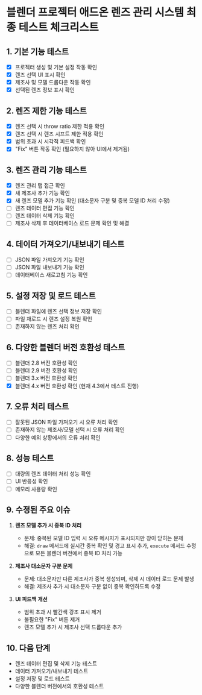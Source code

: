 # 블렌더 프로젝터 애드온 렌즈 관리 시스템 최종 테스트 체크리스트

## 1. 기본 기능 테스트
- [x] 프로젝터 생성 및 기본 설정 작동 확인
- [x] 렌즈 선택 UI 표시 확인
- [x] 제조사 및 모델 드롭다운 작동 확인
- [x] 선택된 렌즈 정보 표시 확인

## 2. 렌즈 제한 기능 테스트
- [x] 렌즈 선택 시 throw ratio 제한 적용 확인
- [x] 렌즈 선택 시 렌즈 시프트 제한 적용 확인
- [x] 범위 초과 시 시각적 피드백 확인
- [x] "Fix" 버튼 작동 확인 (필요하지 않아 UI에서 제거됨)

## 3. 렌즈 관리 기능 테스트
- [x] 렌즈 관리 탭 접근 확인
- [x] 새 제조사 추가 기능 확인
- [x] 새 렌즈 모델 추가 기능 확인 (대소문자 구분 및 중복 모델 ID 처리 수정)
- [ ] 렌즈 데이터 편집 기능 확인
- [ ] 렌즈 데이터 삭제 기능 확인
- [ ] 제조사 삭제 후 데이터베이스 로드 문제 확인 및 해결

## 4. 데이터 가져오기/내보내기 테스트
- [ ] JSON 파일 가져오기 기능 확인
- [ ] JSON 파일 내보내기 기능 확인
- [ ] 데이터베이스 새로고침 기능 확인

## 5. 설정 저장 및 로드 테스트
- [ ] 블렌더 파일에 렌즈 선택 정보 저장 확인
- [ ] 파일 재로드 시 렌즈 설정 복원 확인
- [ ] 존재하지 않는 렌즈 처리 확인

## 6. 다양한 블렌더 버전 호환성 테스트
- [ ] 블렌더 2.8 버전 호환성 확인
- [ ] 블렌더 2.9 버전 호환성 확인
- [ ] 블렌더 3.x 버전 호환성 확인
- [x] 블렌더 4.x 버전 호환성 확인 (현재 4.3에서 테스트 진행)

## 7. 오류 처리 테스트
- [ ] 잘못된 JSON 파일 가져오기 시 오류 처리 확인
- [ ] 존재하지 않는 제조사/모델 선택 시 오류 처리 확인
- [ ] 다양한 예외 상황에서의 오류 처리 확인

## 8. 성능 테스트
- [ ] 대량의 렌즈 데이터 처리 성능 확인
- [ ] UI 반응성 확인
- [ ] 메모리 사용량 확인

## 9. 수정된 주요 이슈
1. **렌즈 모델 추가 시 중복 ID 처리**
   - 문제: 중복된 모델 ID 입력 시 오류 메시지가 표시되지만 창이 닫히는 문제
   - 해결: `draw` 메서드에 실시간 중복 확인 및 경고 표시 추가, `execute` 메서드 수정으로 모든 블렌더 버전에서 중복 ID 처리 가능

2. **제조사 대소문자 구분 문제**
   - 문제: 대소문자만 다른 제조사가 중복 생성되며, 삭제 시 데이터 로드 문제 발생
   - 해결: 제조사 추가 시 대소문자 구분 없이 중복 확인하도록 수정

3. **UI 피드백 개선**
   - 범위 초과 시 빨간색 강조 표시 제거
   - 불필요한 "Fix" 버튼 제거
   - 렌즈 모델 추가 시 제조사 선택 드롭다운 추가

## 10. 다음 단계
- 렌즈 데이터 편집 및 삭제 기능 테스트
- 데이터 가져오기/내보내기 테스트
- 설정 저장 및 로드 테스트
- 다양한 블렌더 버전에서의 호환성 테스트
